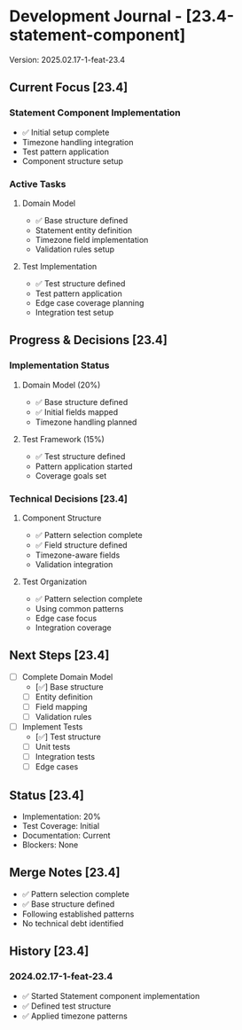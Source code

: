 # Development Journal - [23.4-statement-component]
Version: 2025.02.17-1-feat-23.4

## Current Focus [23.4]
### Statement Component Implementation
- ✅ Initial setup complete
- Timezone handling integration
- Test pattern application
- Component structure setup

### Active Tasks
1. Domain Model
   - ✅ Base structure defined
   - Statement entity definition
   - Timezone field implementation
   - Validation rules setup

2. Test Implementation
   - ✅ Test structure defined
   - Test pattern application
   - Edge case coverage planning
   - Integration test setup

## Progress & Decisions [23.4]
### Implementation Status
1. Domain Model (20%)
   - ✅ Base structure defined
   - ✅ Initial fields mapped
   - Timezone handling planned

2. Test Framework (15%)
   - ✅ Test structure defined
   - Pattern application started
   - Coverage goals set

### Technical Decisions [23.4]
1. Component Structure
   - ✅ Pattern selection complete
   - ✅ Field structure defined
   - Timezone-aware fields
   - Validation integration

2. Test Organization
   - ✅ Pattern selection complete
   - Using common patterns
   - Edge case focus
   - Integration coverage

## Next Steps [23.4]
- [ ] Complete Domain Model
  - [✅] Base structure
  - [ ] Entity definition
  - [ ] Field mapping
  - [ ] Validation rules

- [ ] Implement Tests
  - [✅] Test structure
  - [ ] Unit tests
  - [ ] Integration tests
  - [ ] Edge cases

## Status [23.4]
- Implementation: 20%
- Test Coverage: Initial
- Documentation: Current
- Blockers: None

## Merge Notes [23.4]
- ✅ Pattern selection complete
- ✅ Base structure defined
- Following established patterns
- No technical debt identified

## History [23.4]
### 2024.02.17-1-feat-23.4
- ✅ Started Statement component implementation
- ✅ Defined test structure
- ✅ Applied timezone patterns
